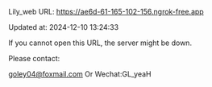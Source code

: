 Lily_web URL: https://ae6d-61-165-102-156.ngrok-free.app

Updated at: 2024-12-10 13:24:33

If you cannot open this URL, the server might be down.

Please contact: 

goley04@foxmail.com Or Wechat:GL_yeaH